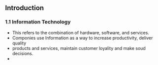## Introduction

### 1.1 Information Technology

- This refers to the combination of hardware, software, and services.
- Componies use Information as a way to increase productivity, deliver quality
- products and services, maintain customer loyality and make soud decisions.
-
